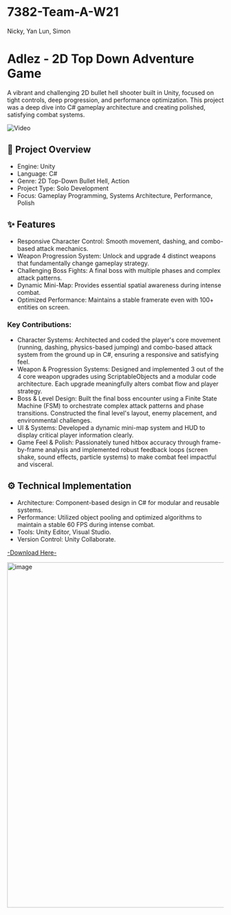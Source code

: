 # 7382-Team-A-W21
Nicky, Yan Lun, Simon

# Adlez - 2D Top Down Adventure Game

A vibrant and challenging 2D bullet hell shooter built in Unity, focused on tight controls, deep progression, and performance optimization. This project was a deep dive into C# gameplay architecture and creating polished, satisfying combat systems.

![Video](https://github.com/user-attachments/assets/bc9ff2b6-a170-4040-b9a5-f3faf176c20b)

## 🎯 Project Overview

*   Engine: Unity
*   Language: C#
*   Genre: 2D Top-Down Bullet Hell, Action
*   Project Type: Solo Development
*   Focus: Gameplay Programming, Systems Architecture, Performance, Polish

## ✨ Features

*   Responsive Character Control: Smooth movement, dashing, and combo-based attack mechanics.
*   Weapon Progression System: Unlock and upgrade 4 distinct weapons that fundamentally change gameplay strategy.
*   Challenging Boss Fights: A final boss with multiple phases and complex attack patterns.
*   Dynamic Mini-Map: Provides essential spatial awareness during intense combat.
*   Optimized Performance: Maintains a stable framerate even with 100+ entities on screen.

### Key Contributions:

*   Character Systems: Architected and coded the player's core movement (running, dashing, physics-based jumping) and combo-based attack system from the ground up in C#, ensuring a responsive and satisfying feel.
*   Weapon & Progression Systems: Designed and implemented 3 out of the 4 core weapon upgrades using ScriptableObjects and a modular code architecture. Each upgrade meaningfully alters combat flow and player strategy.
*   Boss & Level Design: Built the final boss encounter using a Finite State Machine (FSM) to orchestrate complex attack patterns and phase transitions. Constructed the final level's layout, enemy placement, and environmental challenges.
*   UI & Systems: Developed a dynamic mini-map system and HUD to display critical player information clearly.
*   Game Feel & Polish: Passionately tuned hitbox accuracy through frame-by-frame analysis and implemented robust feedback loops (screen shake, sound effects, particle systems) to make combat feel impactful and visceral.

## ⚙️ Technical Implementation

*   Architecture: Component-based design in C# for modular and reusable systems.
*   Performance: Utilized object pooling and optimized algorithms to maintain a stable 60 FPS during intense combat.
*   Tools: Unity Editor, Visual Studio.
*   Version Control: Unity Collaborate.

[-Download Here-](https://github.com/YanLunChan/Adlez/releases/tag/v.1)

<img width="1425" height="802" alt="image" src="https://github.com/user-attachments/assets/b2b87865-16eb-4833-b844-34779cde2cbf" />
